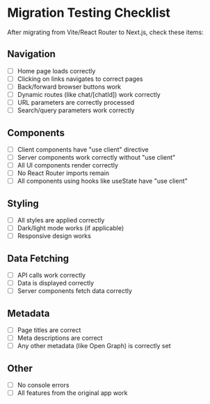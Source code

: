 # Migration Testing Checklist

After migrating from Vite/React Router to Next.js, check these items:

## Navigation

- [ ] Home page loads correctly
- [ ] Clicking on links navigates to correct pages
- [ ] Back/forward browser buttons work
- [ ] Dynamic routes (like chat/[chatId]) work correctly
- [ ] URL parameters are correctly processed
- [ ] Search/query parameters work correctly

## Components

- [ ] Client components have "use client" directive
- [ ] Server components work correctly without "use client"
- [ ] All UI components render correctly
- [ ] No React Router imports remain
- [ ] All components using hooks like useState have "use client"

## Styling

- [ ] All styles are applied correctly
- [ ] Dark/light mode works (if applicable)
- [ ] Responsive design works

## Data Fetching

- [ ] API calls work correctly
- [ ] Data is displayed correctly
- [ ] Server components fetch data correctly

## Metadata

- [ ] Page titles are correct
- [ ] Meta descriptions are correct
- [ ] Any other metadata (like Open Graph) is correctly set

## Other

- [ ] No console errors
- [ ] All features from the original app work
